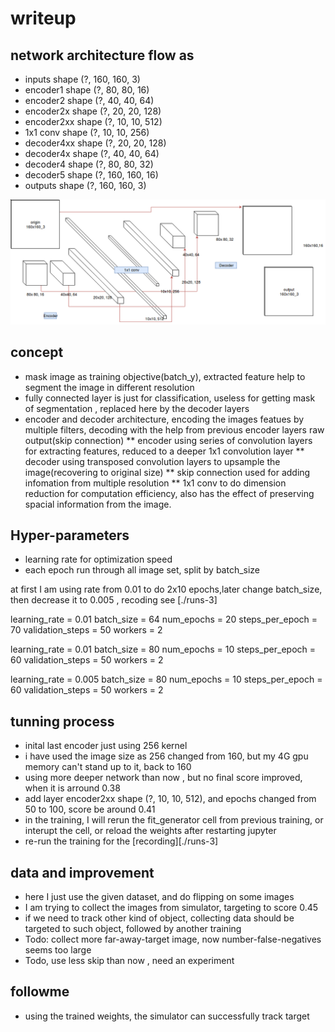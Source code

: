 # writeup

## network architecture flow as

* inputs shape  (?, 160, 160, 3)
* encoder1 shape  (?, 80, 80, 16)
* encoder2 shape  (?, 40, 40, 64)
* encoder2x shape  (?, 20, 20, 128)
* encoder2xx shape  (?, 10, 10, 512)
* 1x1 conv shape  (?, 10, 10, 256)
* decoder4xx shape  (?, 20, 20, 128)
* decoder4x shape  (?, 40, 40, 64)
* decoder4 shape  (?, 80, 80, 32)
* decoder5 shape  (?, 160, 160, 16)
* outputs shape  (?, 160, 160, 3)

[image_0]: ./fcn-arch.png
![see diagram][image_0] 


## concept
* mask image as training objective(batch_y), extracted feature help to segment the image in different resolution
* fully connected layer is just for classification, useless for getting mask of segmentation , replaced here by the decoder layers
* encoder and decoder architecture, encoding the images featues by multiple filters, decoding with the help from previous encoder layers raw output(skip connection)
** encoder using series of convolution layers for extracting features, reduced to a deeper 1x1 convolution layer
** decoder using transposed convolution layers to upsample the image(recovering to original size)
** skip connection used  for adding infomation from multiple resolution	
** 1x1 conv to do dimension reduction for computation efficiency, also has the effect of preserving spacial information from the image.



## Hyper-parameters

* learning rate for optimization speed
* each epoch run through all image set, split by batch_size

at first I am using rate from 0.01 to do 2x10 epochs,later change batch_size, then decrease it to 0.005 , recoding see [./runs-3]

learning_rate = 0.01
batch_size = 64
num_epochs = 20
steps_per_epoch = 70
validation_steps = 50
workers = 2

learning_rate = 0.01
batch_size = 80
num_epochs = 10
steps_per_epoch = 60
validation_steps = 50
workers = 2


learning_rate = 0.005
batch_size = 80
num_epochs = 10
steps_per_epoch = 60
validation_steps = 50
workers = 2



## tunning process
* inital last encoder just using 256 kernel
* i have used the image size as 256 changed from 160, but my 4G gpu memory can't stand up to it, back to 160
* using more deeper network than now , but no final score improved, when it is arround 0.38
* add layer encoder2xx shape  (?, 10, 10, 512), and epochs changed from 50 to 100, score be around 0.41
* in the training, I will rerun the fit_generator cell from previous training, or interupt the cell, or reload the weights after restarting jupyter
* re-run the training for the [recording][./runs-3]

## data and improvement
* here I just use the given dataset, and do flipping on some images
* I am trying to collect the images from simulator, targeting to score 0.45
* if we need to track other kind of object, collecting data should be targeted to such object, followed by another training
* Todo: collect more far-away-target image, now number-false-negatives seems too large
* Todo, use less skip than now , need an experiment

## followme
* using the trained weights, the simulator can successfully track target

